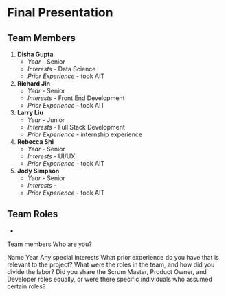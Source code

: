 # Final Presentation

## Team Members 

1. **Disha Gupta**
   - *Year* - Senior
   - *Interests* - Data Science
   - *Prior Experience* - took AIT
2. **Richard Jin**
   - *Year* - Senior
   - *Interests* - Front End Development
   - *Prior Experience* - took AIT
3. **Larry Liu**
   - *Year* - Junior
   - *Interests* - Full Stack Development
   - *Prior Experience* - internship experience
4. **Rebecca Shi**
   - *Year* - Senior
   - *Interests* - UI/UX
   - *Prior Experience* - took AIT
5. **Jody Simpson**
   - *Year* - Senior
   - *Interests* - 
   - *Prior Experience* - took AIT

## Team Roles

- 


Team members
Who are you?

Name
Year
Any special interests
What prior experience do you have that is relevant to the project?
What were the roles in the team, and how did you divide the labor?
Did you share the Scrum Master, Product Owner, and Developer roles equally, or were there specific individuals who assumed certain roles?